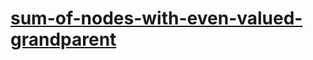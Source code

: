 # [sum-of-nodes-with-even-valued-grandparent](https://leetcode-cn.com/problems/sum-of-nodes-with-even-valued-grandparent)
